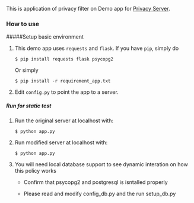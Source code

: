 This is application of privacy filter on Demo app for [Privacy Server](https://github.com/JohnsonChern/Privacy_Server).

### How to use

#####Setup basic environment
1. This demo app uses `requests` and `flask`. If you have `pip`, simply do
   ```
   $ pip install requests flask psycopg2

   ```
   Or simply
   ```
   $ pip install -r requirement_app.txt

   ```

2. Edit `config.py` to point the app to a server.

##### Run for static test
1. Run the original server at localhost with:
   ```
   $ python app.py
   ```

2. Run modified server at localhost with:
   ```
   $ python app.py
   ```

3. You will need local database support to see dynamic interation on how this policy works

   * Confirm that psycopg2 and postgresql is isntalled properly
   
   * Please read and modify config_db.py and the run setup_db.py
